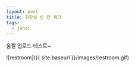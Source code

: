 ```yaml
---
layout: post
title: 화장실 빈 칸 체크
tags:
  - jandi
---
```


움짤 업로드 테스트~

![restroom]({{ site.baseurl }}/images/restroom.gif)

